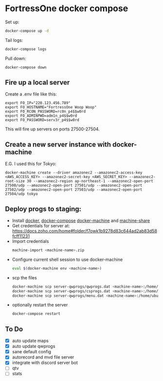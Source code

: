 # FortressOne docker compose

Set up:

```sh
docker-compose up -d
```

Tail logs:

```sh
docker-compose logs
```

Pull down:

```sh
docker-compose down
```

## Fire up a local server

Create a .env file like this:

```
export FO_IP="220.123.456.789"
export FO_HOSTNAME="FortressOne Woop Woop"
export FO_RCON_PASSWORD=rc0n_p4$$w0rd
export FO_ADMINPWD=adm1n_p4$$w0rd
export FO_PASSWORD=serv3r_p4$$w0rd
```

This will fire up servers on ports 27500-27504.


## Create a new server instance with docker-machine

E.G. I used this for Tokyo:

```
docker-machine create --driver amazonec2 --amazonec2-access-key <AWS_ACCESS_KEY> --amazonec2-secret-key <AWS_SECRET_KEY> --amazonec2-root-size 30 --amazonec2-region ap-northeast-1 --amazonec2-open-port 27500/udp --amazonec2-open-port 27501/udp --amazonec2-open-port 27502/udp --amazonec2-open-port 27503/udp --amazonec2-open-port 27504/udp tokyo
```


## Deploy progs to staging:

- Install [docker](https://docs.docker.com/install/), [docker-compose](https://docs.docker.com/compose/install/) [docker-machine](https://docs.docker.com/machine/install-machine/) and [machine-share](https://github.com/bhurlow/machine-share)
- Get credentials for server at: https://docs.zoho.com/home#folder/f7owk1b9278d83c644ad2ab83d58fcff11231
- Import credentials
    ```sh
    machine-import <machine-name>.zip
    ```
- Configure current shell session to use docker-machine
    ```sh
    eval $(docker-machine env <machine-name>)
    ```
- scp the files
    ```sh
    docker-machine scp server-qwprogs/qwprogs.dat <machine-name>:/home/ubuntu/fortressone_progs/staging
    docker-machine scp server-qwprogs/csprogs.dat <machine-name>:/home/ubuntu/fortressone_progs/staging
    docker-machine scp server-qwprogs/menu.dat <machine-name>:/home/ubuntu/fortressone_progs/staging
    ```
- optionally restart the server
    ```sh
    docker-compose restart
    ```

## To Do

- [x] auto update maps
- [x] auto update qwprogs
- [x] sane default config
- [x] autorecord and mvd file server
- [x] integrate with discord server bot
- [ ] qtv
- [ ] stats
